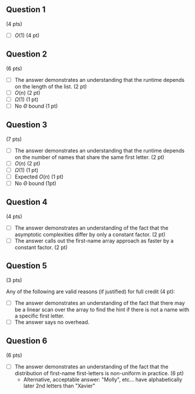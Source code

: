 ## Question 1
(4 pts)

- [ ] $O(1)$ (4 pt)

## Question 2
(6 pts)

- [ ] The answer demonstrates an understanding that the runtime depends on the length of the list. (2 pt)
- [ ] $O(n)$ (2 pt)
- [ ] $\Omega(1)$ (1 pt)
- [ ] No $\Theta$ bound (1 pt)

## Question 3
(7 pts)

- [ ] The answer demonstrates an understanding that the runtime depends on the number of names that share the same first letter. (2 pt)
- [ ] $O(n)$ (2 pt)
- [ ] $\Omega(1)$ (1 pt)
- [ ] Expected $O(n)$ (1 pt)
- [ ] No $\Theta$ bound (1pt)

## Question 4
(4 pts)

- [ ] The answer demonstrates an understanding of the fact that the asymptotic complexities differ by only a constant factor. (2 pt)
- [ ] The answer calls out the first-name array approach as faster by a constant factor. (2 pt)

## Question 5
(3 pts)

Any of the following are valid reasons (if justified) for full credit (4 pt):
- [ ] The answer demonstrates an understanding of the fact that there may be a linear scan over the array to find the hint if there is not a name with a specific first letter.
- [ ] The answer says no overhead.

## Question 6
(6 pts)

- [ ] The answer demonstrates an understanding of the fact that the distribution of first-name first-letters is non-uniform in practice. (6 pt)
    * Alternative, acceptable answer: "Molly", etc... have alphabetically later 2nd letters than "Xavier"
